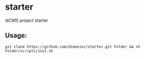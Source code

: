 # starter
diCMS project starter

## Usage:
`git clone https://github.com/dimaninc/starter.git Folder && sh Folder/scripts/init.sh`
